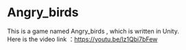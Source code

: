 # Angry_birds
This is a game named Angry_birds , which is written in Unity. \
Here is the video link ：https://youtu.be/Iz1Qbi7bFew
